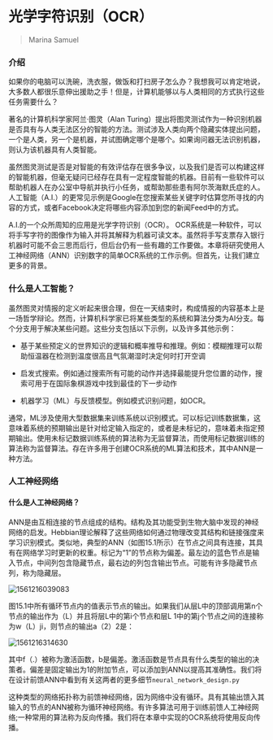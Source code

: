 # 光学字符识别（OCR）

> Marina Samuel

### 介绍

如果你的电脑可以洗碗，洗衣服，做饭和打扫房子怎么办？我想我可以肯定地说，大多数人都很乐意伸出援助之手！但是，计算机能够以与人类相同的方式执行这些任务需要什么？

著名的计算机科学家阿兰·图灵（Alan Turing）提出将图灵测试作为一种识别机器是否具有与人类无法区分的智能的方法。测试涉及人类向两个隐藏实体提出问题，一个是人类，另一个是机器，并试图确定哪个是哪个。如果询问器无法识别机器，则认为该机器具有人类智能。

虽然图灵测试是否是对智能的有效评估存在很多争议，以及我们是否可以构建这样的智能机器，但毫无疑问已经存在具有一定程度智能的机器。目前有一些软件可以帮助机器人在办公室中导航并执行小任务，或帮助那些患有阿尔茨海默氏症的人。人工智能（A.I.）的更常见示例是Google在您搜索某些关键字时估算您所寻找的内容的方式，或者Facebook决定将哪些内容添加到您的新闻Feed中的方式。

A.I.的一个众所周知的应用是光学字符识别（OCR）。 OCR系统是一种软件，可以将手写字符的图像作为输入并将其解释为机器可读文本。虽然将手写支票存入银行机器时可能不会三思而后行，但后台仍有一些有趣的工作要做。本章将研究使用人工神经网络（ANN）识别数字的简单OCR系统的工作示例。但首先，让我们建立更多的背景。

### 什么是人工智能？

虽然图灵对情报的定义听起来很合理，但在一天结束时，构成情报的内容基本上是一场哲学辩论。然而，计算机科学家已将某些类型的系统和算法分类为AI分支。每个分支用于解决某些问题。这些分支包括以下示例，以及许多其他示例：

- 基于某些预定义的世界知识的逻辑和概率推导和推理。例如：模糊推理可以帮助恒温器在检测到温度很高且气氛潮湿时决定何时打开空调

- 启发式搜索。例如通过搜索所有可能的动作并选择最能提升您位置的动作，搜索可用于在国际象棋游戏中找到最佳的下一步动作

- 机器学习（ML）与反馈模型。例如模式识别问题，如OCR。

通常，ML涉及使用大型数据集来训练系统以识别模式。可以标记训练数据集，这意味着系统的预期输出是针对给定输入指定的，或者是未标记的，意味着未指定预期输出。使用未标记数据训练系统的算法称为无监督算法，而使用标记数据训练的算法称为监督算法。存在许多用于创建OCR系统的ML算法和技术，其中ANN是一种方法。

### 人工神经网络

#### 什么是人工神经网络？

ANN是由互相连接的节点组成的结构。结构及其功能受到生物大脑中发现的神经网络的启发。Hebbian理论解释了这些网络如何通过物理改变其结构和链接强度来学习识别模式。类似地，典型的ANN（如图15.1所示）在节点之间具有连接，其具有在网络学习时更新的权重。标记为“1”的节点称为偏差。最左边的蓝色节点是输入节点，中间列包含隐藏节点，最右边的列包含输出节点。可能有许多隐藏节点列，称为隐藏层。

![1561216039083](/home/challow/.config/Typora/typora-user-images/1561216039083.png)

图15.1中所有循环节点内的值表示节点的输出。如果我们从层L中的顶部调用第n个节点的输出作为（L）并且将层L中的第i个节点和层L 1中的第j个节点之间的连接称为w（L）ji，则节点的输出a（2）2是：

![1561216314630](/home/challow/.config/Typora/typora-user-images/1561216314630.png)

其中f（.）被称为激活函数，b是偏差。激活函数是节点具有什么类型的输出的决策者。偏差是固定输出为1的附加节点，可以添加到ANN以提高其准确性。我们将在设计前馈ANN中看到有关这两者的更多细节`neural_network_design.py`

这种类型的网络拓扑称为前馈神经网络，因为网络中没有循环。具有其输出馈入其输入的节点的ANN被称为循环神经网络。有许多算法可用于训练前馈人工神经网络;一种常用的算法称为反向传播。我们将在本章中实现的OCR系统将使用反向传播。